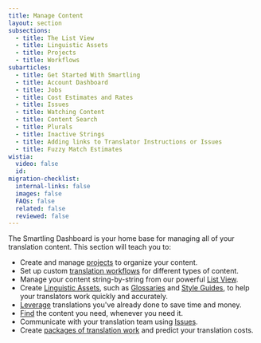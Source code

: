 ```yaml
---
title: Manage Content
layout: section
subsections:
  - title: The List View
  - title: Linguistic Assets
  - title: Projects
  - title: Workflows
subarticles:
  - title: Get Started With Smartling
  - title: Account Dashboard
  - title: Jobs
  - title: Cost Estimates and Rates
  - title: Issues
  - title: Watching Content
  - title: Content Search
  - title: Plurals
  - title: Inactive Strings
  - title: Adding links to Translator Instructions or Issues
  - title: Fuzzy Match Estimates
wistia:
  video: false
  id:
migration-checklist:
  internal-links: false
  images: false
  FAQs: false
  related: false
  reviewed: false
---
```



The Smartling Dashboard is your home base for managing all of your translation content. This section will teach you to:

* Create and manage [projects](/knowledge-base/sections/projects/) to organize your content.
* Set up custom [translation workflows](/knowledge-base/sections/workflows/) for different types of content.
* Manage your content string-by-string from our powerful [List View](/knowledge-base/sections/the-list-view/).
* Create [Linguistic Assets](/knowledge-base/sections/linguistic-assets/), such as [Glossaries](/knowledge-base/sections/glossaries/) and [Style Guides](/knowledge-base/articles/style-guides/), to help your translators work quickly and accurately.
* [Leverage](/knowledge-base/articles/leverage-configuration/) translations you've already done to save time and money.
* [Find](/knowledge-base/articles/global-search/) the content you need, whenever you need it.
* Communicate with your translation team using [Issues](/knowledge-base/articles/issues/).
* Create [packages of translation work](/knowledge-base/articles/jobs/) and predict your translation costs.